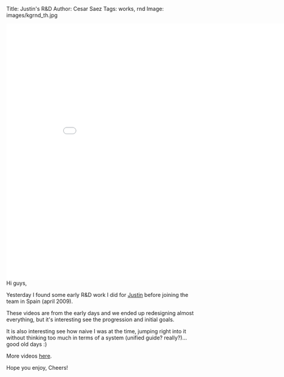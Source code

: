 Title: Justin's R&D
Author: Cesar Saez
Tags: works, rnd
Image: images/kgrnd_th.jpg

<div class="flex-video widescreen"><iframe src="//player.vimeo.com/video/80699674?title=0&amp;byline=0&amp;portrait=0" width="900" height="675" frameborder="0" webkitallowfullscreen mozallowfullscreen allowfullscreen></iframe></div>
Hi guys,

Yesterday I found some early R&D work I did for
[Justin](http://justinandtheknightsofvalour.com) before joining the team
in Spain (april 2009).

These videos are from the early days and we ended up redesigning almost
everything, but it's interesting see the progression and initial goals.

It is also interesting see how naive I was at the time, jumping right into it
without thinking too much in terms of a system (unified guide? really?)...
good old days :)

More videos [here](http://vimeo.com/album/2630777).

Hope you enjoy,
Cheers!
